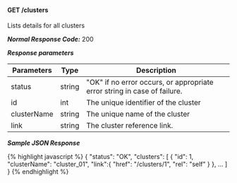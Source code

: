 <h4>GET /clusters</h4>

Lists details for all clusters

***Normal Response Code:*** 200

***Response parameters***

<table class="table table-bordered table-striped">
<thead><th>Parameters</th>
<th>Type</th>
<th>Description</th>

</thead>

<tbody>

<tr>
<td>status</td>
<td>string </td>
<td>"OK" if no error occurs, or appropriate error string in case of failure.</td>
</tr>

<tr>
<td>id</td>
<td>int</td>
<td>The unique identifier of the cluster</td>
</tr>

<tr>
<td>clusterName</td>
<td>string</td>
<td>The unique name of the cluster</td>
</tr>

<tr>
<td>link</td>
<td>string</td>
<td>The cluster reference link.</td>
</tr>
</tbody>
</table>



***Sample JSON Response***

{% highlight javascript %}
{
    "status": "OK",
    "clusters": [
        {
            "id": 1, 
            "clusterName": "cluster_01",
            "link":{
                "href": "/clusters/1",
                "rel": "self"
            }
        },
        ...
    ]
}
{% endhighlight  %}
